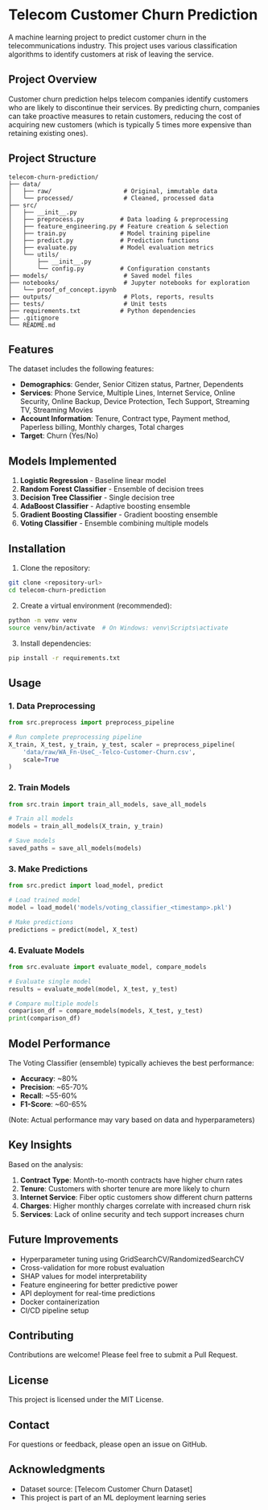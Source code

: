 # Telecom Customer Churn Prediction

A machine learning project to predict customer churn in the telecommunications industry. This project uses various classification algorithms to identify customers at risk of leaving the service.

## Project Overview

Customer churn prediction helps telecom companies identify customers who are likely to discontinue their services. By predicting churn, companies can take proactive measures to retain customers, reducing the cost of acquiring new customers (which is typically 5 times more expensive than retaining existing ones).

## Project Structure

```
telecom-churn-prediction/
├── data/
│   ├── raw/                    # Original, immutable data
│   └── processed/              # Cleaned, processed data
├── src/
│   ├── __init__.py
│   ├── preprocess.py          # Data loading & preprocessing
│   ├── feature_engineering.py # Feature creation & selection
│   ├── train.py               # Model training pipeline
│   ├── predict.py             # Prediction functions
│   ├── evaluate.py            # Model evaluation metrics
│   └── utils/
│       ├── __init__.py
│       └── config.py          # Configuration constants
├── models/                     # Saved model files
├── notebooks/                  # Jupyter notebooks for exploration
│   └── proof_of_concept.ipynb
├── outputs/                    # Plots, reports, results
├── tests/                      # Unit tests
├── requirements.txt           # Python dependencies
├── .gitignore
└── README.md
```

## Features

The dataset includes the following features:
- **Demographics**: Gender, Senior Citizen status, Partner, Dependents
- **Services**: Phone Service, Multiple Lines, Internet Service, Online Security, Online Backup, Device Protection, Tech Support, Streaming TV, Streaming Movies
- **Account Information**: Tenure, Contract type, Payment method, Paperless billing, Monthly charges, Total charges
- **Target**: Churn (Yes/No)

## Models Implemented

1. **Logistic Regression** - Baseline linear model
2. **Random Forest Classifier** - Ensemble of decision trees
3. **Decision Tree Classifier** - Single decision tree
4. **AdaBoost Classifier** - Adaptive boosting ensemble
5. **Gradient Boosting Classifier** - Gradient boosting ensemble
6. **Voting Classifier** - Ensemble combining multiple models

## Installation

1. Clone the repository:
```bash
git clone <repository-url>
cd telecom-churn-prediction
```

2. Create a virtual environment (recommended):
```bash
python -m venv venv
source venv/bin/activate  # On Windows: venv\Scripts\activate
```

3. Install dependencies:
```bash
pip install -r requirements.txt
```

## Usage

### 1. Data Preprocessing

```python
from src.preprocess import preprocess_pipeline

# Run complete preprocessing pipeline
X_train, X_test, y_train, y_test, scaler = preprocess_pipeline(
    'data/raw/WA_Fn-UseC_-Telco-Customer-Churn.csv',
    scale=True
)
```

### 2. Train Models

```python
from src.train import train_all_models, save_all_models

# Train all models
models = train_all_models(X_train, y_train)

# Save models
saved_paths = save_all_models(models)
```

### 3. Make Predictions

```python
from src.predict import load_model, predict

# Load trained model
model = load_model('models/voting_classifier_<timestamp>.pkl')

# Make predictions
predictions = predict(model, X_test)
```

### 4. Evaluate Models

```python
from src.evaluate import evaluate_model, compare_models

# Evaluate single model
results = evaluate_model(model, X_test, y_test)

# Compare multiple models
comparison_df = compare_models(models, X_test, y_test)
print(comparison_df)
```

## Model Performance

The Voting Classifier (ensemble) typically achieves the best performance:
- **Accuracy**: ~80%
- **Precision**: ~65-70%
- **Recall**: ~55-60%
- **F1-Score**: ~60-65%

(Note: Actual performance may vary based on data and hyperparameters)

## Key Insights

Based on the analysis:
1. **Contract Type**: Month-to-month contracts have higher churn rates
2. **Tenure**: Customers with shorter tenure are more likely to churn
3. **Internet Service**: Fiber optic customers show different churn patterns
4. **Charges**: Higher monthly charges correlate with increased churn risk
5. **Services**: Lack of online security and tech support increases churn

## Future Improvements

- Hyperparameter tuning using GridSearchCV/RandomizedSearchCV
- Cross-validation for more robust evaluation
- SHAP values for model interpretability
- Feature engineering for better predictive power
- API deployment for real-time predictions
- Docker containerization
- CI/CD pipeline setup

## Contributing

Contributions are welcome! Please feel free to submit a Pull Request.

## License

This project is licensed under the MIT License.

## Contact

For questions or feedback, please open an issue on GitHub.

## Acknowledgments

- Dataset source: [Telecom Customer Churn Dataset]
- This project is part of an ML deployment learning series
